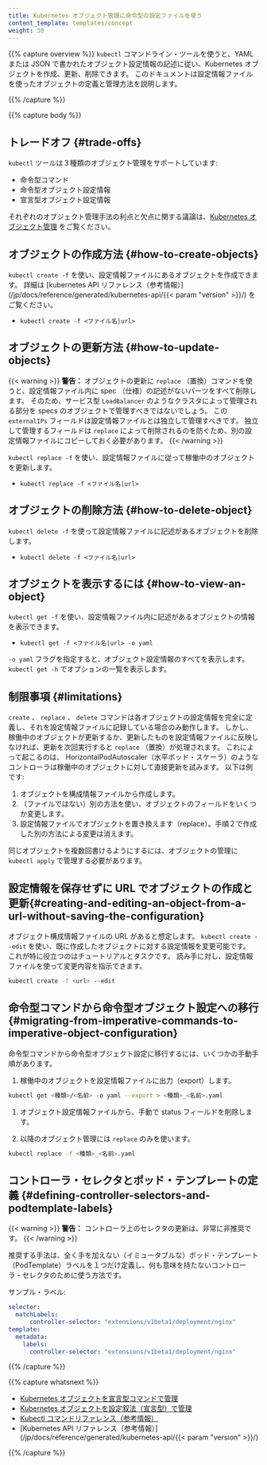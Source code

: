 ```yaml
---
title: Kubernetes オブジェクト管理に命令型の設定ファイルを使う
content_template: templates/concept
weight: 30
---
```


{{% capture overview %}}
`kubectl` コマンドライン・ツールを使うと、YAML または JSON で書かれたオブジェクト設定情報の記述に従い、Kubernetes オブジェクトを作成、更新、削除できます。
このドキュメントは設定情報ファイルを使ったオブジェクトの定義と管理方法を説明します。

{{% /capture %}}

{{% capture body %}}

## トレードオフ {#trade-offs}

`kubectl` ツールは３種類のオブジェクト管理をサポートしています:

* 命令型コマンド
* 命令型オブジェクト設定情報
* 宣言型オブジェクト設定情報

それぞれのオブジェクト管理手法の利点と欠点に関する議論は、[Kubernetes オブジェクト管理](/jp/docs/concepts/overview/object-management-kubectl/overview/) をご覧ください。

## オブジェクトの作成方法 {#how-to-create-objects}

`kubectl create -f` を使い、設定情報ファイルにあるオブジェクトを作成できます。
詳細は [kubernetes API リファレンス（参考情報）](/jp/docs/reference/generated/kubernetes-api/{{< param "version" >}}/) をご覧ください。

- `kubectl create -f <ファイル名|url>`

## オブジェクトの更新方法 {#how-to-update-objects}

{{< warning >}}
**警告：** オブジェクトの更新に `replace` （置換）コマンドを使うと、設定情報ファイル内に spec （仕様）の記述がないパーツをすべて削除します。
そのため、サービス型 `LoadBalancer` のようなクラスタによって管理される部分を specs のオブジェクトで管理すべきではないでしょう。
この `externalIPs` フィールドは設定情報ファイルとは独立して管理すべきです。
独立して管理するフィールドは `replace` によって削除されるのを防ぐため、別の設定情報ファイルにコピーしておく必要があります。
{{< /warning >}}

`kubectl replace -f` を使い、設定情報ファイルに従って稼働中のオブジェクトを更新します。

- `kubectl replace -f <ファイル名|url>`

## オブジェクトの削除方法 {#how-to-delete-object}

`kubectl delete -f` を使って設定情報ファイルに記述があるオブジェクトを削除します。

- `kubectl delete -f <ファイル名|url>`

## オブジェクトを表示するには {#how-to-view-an-object}

 `kubectl get -f` を使い、設定情報ファイル内に記述があるオブジェクトの情報を表示できます。

- `kubectl get -f <ファイル名|url> -o yaml`

`-o yaml` フラグを指定すると、オブジェクト設定情報のすべてを表示します。 `kubectl get -h` でオプションの一覧を表示します。

## 制限事項 {#limitations}

`create` 、 `replace` 、 `delete` コマンドは各オブジェクトの設定情報を完全に定義し、それを設定情報ファイルに記録している場合のみ動作します。
しかし、稼働中のオブジェクトが更新するか、更新したものを設定情報ファイルに反映しなければ、更新を次回実行すると `replace` （置換）が処理されます。
これによって起こるのは、 HorizontalPodAutoscaler（水平ポッド・スケーラ）のようなコントローラは稼働中のオブジェクトに対して直接更新を試みます。
以下は例です:

1. オブジェクトを構成情報ファイルから作成します。
1. （ファイルではない）別の方法を使い、オブジェクトのフィールドをいくつか変更します。
1. 設定情報ファイルでオブジェクトを置き換えます（replace）。手順２で作成した別の方法による変更は消えます。

同じオブジェクトを複数回書けるようにするには、オブジェクトの管理に `kubectl apply` で管理する必要があります。

## 設定情報を保存せずに URL でオブジェクトの作成と更新{#creating-and-editing-an-object-from-a-url-without-saving-the-configuration}

オブジェクト構成情報ファイルの URL があると想定します。
`kubectl create --edit` を使い、既に作成したオブジェクトに対する設定情報を変更可能です。
これが特に役立つのはチュートリアルとタスクです。
読み手に対し、設定情報ファイルを使って変更内容を指示できます。

```sh
kubectl create -f <url> --edit
```

## 命令型コマンドから命令型オブジェクト設定への移行 {#migrating-from-imperative-commands-to-imperative-object-configuration}

命令型コマンドから命令型オブジェクト設定に移行するには、いくつかの手動手順があります。

1. 稼働中のオブジェクトを設定情報ファイルに出力（export）します。
```sh
kubectl get <種類>/<名前> -o yaml --export > <種類>_<名前>.yaml
```

1. オブジェクト設定情報ファイルから、手動で status フィールドを削除します。

1. 以降のオブジェクト管理には `replace` のみを使います。
```sh
kubectl replace -f <種類>_<名前>.yaml
```

## コントローラ・セレクタとポッド・テンプレートの定義 {#defining-controller-selectors-and-podtemplate-labels}

{{< warning >}}
**警告：** コントローラ上のセレクタの更新は、非常に非推奨です。
{{< /warning >}}

推奨する手法は、全く手を加えない（イミュータブルな）ポッド・テンプレート（PodTemplate）ラベルを１つだけ定義し、何も意味を持たないコントローラ・セレクタのために使う方法です。

サンプル・ラベル:

```yaml
selector:
  matchLabels:
      controller-selector: "extensions/v1beta1/deployment/nginx"
template:
  metadata:
    labels:
      controller-selector: "extensions/v1beta1/deployment/nginx"
```

{{% /capture %}}

{{% capture whatsnext %}}
- [Kubernetes オブジェクトを宣言型コマンドで管理](/jp/docs/concepts/overview/object-management-kubectl/imperative-command/)
- [Kubernetes オブジェクトを設定叙法（宣言型）で管理](/jp/docs/concepts/overview/object-management-kubectl/declarative-config/)
- [Kubectl コマンドリファレンス（参考情報）](/jp/docs/reference/generated/kubectl/kubectl/)
- [Kubernetes API リファレンス（参考情報）](/jp/docs/reference/generated/kubernetes-api/{{< param "version" >}}/)

{{% /capture %}}


